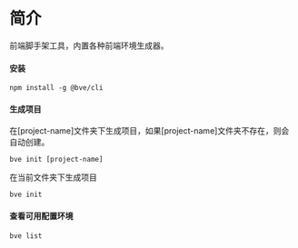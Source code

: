 # 简介

前端脚手架工具，内置各种前端环境生成器。

#### 安装

```
npm install -g @bve/cli
```

#### 生成项目

在[project-name]文件夹下生成项目，如果[project-name]文件夹不存在，则会自动创建。
```
bve init [project-name]
```
在当前文件夹下生成项目
```
bve init
```

#### 查看可用配置环境
```
bve list
```